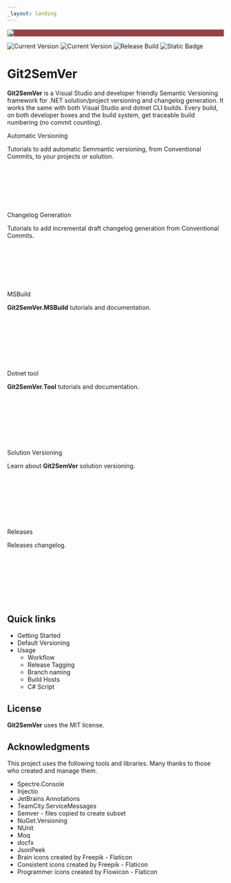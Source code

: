 ```yaml
---
_layout: landing
---
```


<style>

.featureTitle {
  font-size:1.2em;
  font-weight:bold;
}

.iconcolumn {
  width:10%;
  text-align:center;
}

.featureBody {
  font-size:1.0em;
}

.featureBodyLeftAlign {
  font-size:1.0em;
  text-align:left;
}

table, tr {
  border:none !important;
}

td {
  border:none !important;
  width:300px;
}

a 
{
  text-decoration: none; 
}
</style>


<div style="background-color:#944248;padding:0px;margin-bottom:0.5em">
  <img src="https://noetictools.github.io/Git2SemVer.MSBuild/Images/Git2SemVer_banner_840x70.png"/>
</div>

[![Current Version](https://img.shields.io/nuget/v/NoeticTools.Git2SemVer.MSBuild?label=Git2SemVer.Msbuild)](https://www.nuget.org/packages/NoeticTools.Git2SemVer.MSBuild)
[![Current Version](https://img.shields.io/nuget/v/NoeticTools.Git2SemVer.Tool?label=Git2SemVer.Tool)](https://www.nuget.org/packages/NoeticTools.Git2SemVer.Tool)
[![Release Build](https://github.com/NoeticTools/Git2SemVer/actions/workflows/dotnet.yml/badge.svg)](https://github.com/NoeticTools/Git2SemVer/actions/workflows/dotnet.yml)
<a href="https://github.com/NoeticTools/Git2SemVer">
  ![Static Badge](https://img.shields.io/badge/GitHub%20project-944248?logo=github)
</a>


# Git2SemVer

**Git2SemVer** is a Visual Studio and developer friendly <a href="https://semver.org">Semantic Versioning</a> framework for .NET solution/project versioning and changelog generation.
It works the same with both Visual Studio and dotnet CLI builds. 
Every build, on both developer boxes and the build system, get traceable build numbering (no commit counting).


<div class="container mb-4">
    <div class="row row-cols-xs-2 row-cols-sm-2 row-cols-md-3 g-4">
        <div class="col">
            <div class="card" >
                <div class="card-body" style="min-height: 170px; min-width: 250px">
                    <p class="fw-semibold"><a href="VersioningIntro.html">Automatic Versioning</a></p>
                    <p>Tutorials to add automatic Semmantic versioning, from <a href="https://www.conventionalcommits.org/en/v1.0.0/">Conventional Commits</a>, to your projects or solution.</p>
                </div>
            </div>
        </div>
        <div class="col">
            <div class="card" >
                <div class="card-body" style="min-height: 170px; min-width: 250px">
                    <p class="fw-semibold"><a href="ChangelogGenerationIntro.html">Changelog Generation</a></p>
                    <p>Tutorials to add incremental draft changelog generation from <a href="https://www.conventionalcommits.org/en/v1.0.0/">Conventional Commits</a>.</p>
                </div>
            </div>
        </div>
        <div class="col">
            <div class="card">
                <div class="card-body" style="min-height: 170px; min-width: 250px">
                    <p class="fw-semibold"><a href="MSBuildIntro.html">MSBuild</a></p>
                    <p><b>Git2SemVer.MSBuild</b> tutorials and documentation.</p>
                </div>
            </div>
        </div>
        <div class="col">
            <div class="card">
                <div class="card-body" style="min-height: 170px; min-width: 250px">
                    <p class="fw-semibold"><a href="DotnetToolIntro.html">Dotnet tool</a></p>
                    <p><b>Git2SemVer.Tool</b> tutorials and documentation.</p>
                </div>
            </div>
        </div>
        <div class="col">
            <div class="card">
                <div class="card-body" style="min-height: 170px; min-width: 250px">
                    <p class="fw-semibold"><a href="Learn/solution-versioning.html">Solution Versioning</a></p>
                    <p>Learn about <b>Git2SemVer</b> solution versioning.</p>
                </div>
            </div>
        </div>
        <div class="col">
            <div class="card" >
                <div class="card-body" style="min-height: 170px; min-width: 250px">
                    <p class="fw-semibold"><a href="https://github.com/noetictools/git2semver/tree/main/src/CHANGELOG.md">Releases</a></p>
                    <p>Releases changelog.</p>
                </div>
            </div>
        </div>
    </div>
</div>

## Quick links

* [Getting Started](xref:getting-started)
* [Default Versioning](xref:versioning)
* Usage
  * [Workflow](xref:workflow)
  * [Release Tagging](xref:release-tagging)
  * [Branch naming](xref:branch-naming)
  * [Build Hosts](xref:build-hosts)
  * [C# Script](xref:csharp-script)

 
## License

**Git2SemVer** uses the [MIT license](https://choosealicense.com/licenses/mit/).


## Acknowledgments

This project uses the following tools and libraries. Many thanks to those who created and manage them.

* [Spectre.Console](https://github.com/spectreconsole/spectre.console)
* [Injectio](https://github.com/loresoft/Injectio)
* [JetBrains Annotations](https://www.jetbrains.com/help/resharper/Code_Analysis__Code_Annotations.html)
* [TeamCity.ServiceMessages](https://github.com/JetBrains/TeamCity.ServiceMessages)
* [Semver](https://www.nuget.org/packages/Semver) - files copied to create subset
* [NuGet.Versioning](https://www.nuget.org/packages/NuGet.Versioning)
* [NUnit](https://www.nuget.org/packages/NUnit)
* [Moq](https://github.com/devlooped/moq)
* [docfx](https://dotnet.github.io/docfx/)
* [JsonPeek](https://www.clarius.org/json/)
* <a href="https://www.flaticon.com/free-icons/brain" title="brain icons">Brain icons created by Freepik - Flaticon</a>
* <a href="https://www.flaticon.com/free-icons/consistent" title="consistent icons">Consistent icons created by Freepik - Flaticon</a>
* <a href="https://www.flaticon.com/free-icons/programmer" title="programmer icons">Programmer icons created by Flowicon - Flaticon</a>
